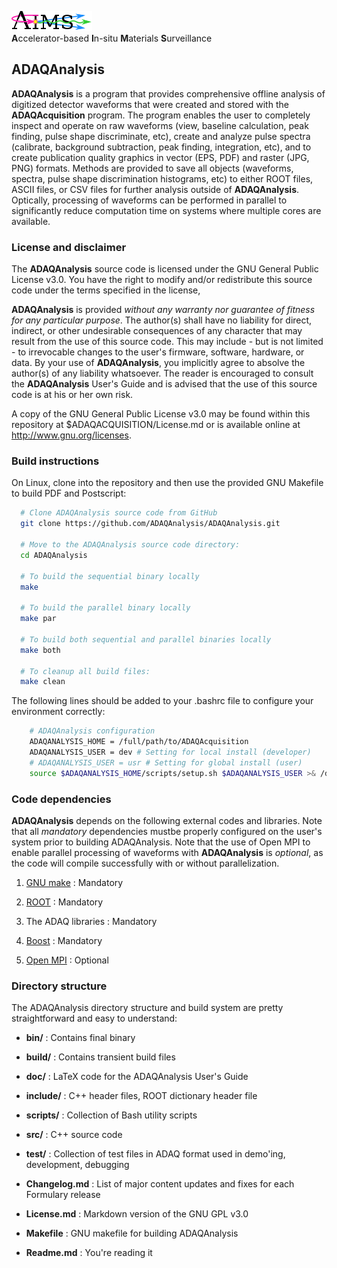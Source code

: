 ![AIMS Logo](doc/figures/AIMSLogo_BoldPastelColors.png "Accelerator-based In-situ Materials Surveillance")  
**A**ccelerator-based **I**n-situ **M**aterials **S**urveillance


## ADAQAnalysis ##

**ADAQAnalysis** is a program that provides comprehensive offline
analysis of digitized detector waveforms that were created and stored
with the **ADAQAcquisition** program. The program enables the user to
completely inspect and operate on raw waveforms (view, baseline
calculation, peak finding, pulse shape discriminate, etc), create and
analyze pulse spectra (calibrate, background subtraction, peak
finding, integration, etc), and to create publication quality graphics
in vector (EPS, PDF) and raster (JPG, PNG) formats. Methods are
provided to save all objects (waveforms, spectra, pulse shape
discrimination histograms, etc) to either ROOT files, ASCII files, or
CSV files for further analysis outside of **ADAQAnalysis**. Optically,
processing of waveforms can be performed in parallel to significantly
reduce computation time on systems where multiple cores are available.


### License and disclaimer ###

The **ADAQAnalysis** source code is licensed under the GNU General
Public License v3.0.  You have the right to modify and/or redistribute
this source code under the terms specified in the license,

**ADAQAnalysis** is provided *without any warranty nor guarantee of
fitness for any particular purpose*. The author(s) shall have no
liability for direct, indirect, or other undesirable consequences of
any character that may result from the use of this source code. This
may include - but is not limited - to irrevocable changes to the
user's firmware, software, hardware, or data. By your use of
**ADAQAnalysis**, you implicitly agree to absolve the author(s) of
any liability whatsoever. The reader is encouraged to consult the
**ADAQAnalysis** User's Guide and is advised that the use of this
source code is at his or her own risk.

A copy of the GNU General Public License v3.0 may be found within this
repository at $ADAQACQUISITION/License.md or is available online at
http://www.gnu.org/licenses.


### Build instructions  ###

On Linux, clone into the repository and then use the provided GNU
Makefile to build PDF and Postscript:

```bash
  # Clone ADAQAnalysis source code from GitHub
  git clone https://github.com/ADAQAnalysis/ADAQAnalysis.git

  # Move to the ADAQAnalysis source code directory:
  cd ADAQAnalysis
  
  # To build the sequential binary locally
  make  

  # To build the parallel binary locally
  make par

  # To build both sequential and parallel binaries locally
  make both

  # To cleanup all build files:  
  make clean  
```

The following lines should be added to your .bashrc file to configure
your environment correctly:

```bash 
    # ADAQAnalysis configuration
    ADAQANALYSIS_HOME = /full/path/to/ADAQAcquisition
    ADAQANALYSIS_USER = dev # Setting for local install (developer)
    # ADAQANALYSIS_USER = usr # Setting for global install (user)
    source $ADAQANALYSIS_HOME/scripts/setup.sh $ADAQANALYSIS_USER >& /dev/null
```

### Code dependencies ###

**ADAQAnalysis** depends on the following external codes and
libraries. Note that all *mandatory* dependencies mustbe properly
configured on the user's system prior to building ADAQAnalysis. Note
that the use of Open MPI to enable parallel processing of waveforms
with **ADAQAnalysis** is *optional*, as the code will compile
successfully with or without parallelization.

1. [GNU make](http://www.gnu.org/software/make/) : Mandatory

2. [ROOT](http://root.cern.ch/drupal/) : Mandatory

3. The ADAQ libraries : Mandatory

4. [Boost](http://www.boost.org/) : Mandatory

5. [Open MPI](http://www.open-mpi.org/) : Optional


### Directory structure ###

The ADAQAnalysis directory structure and build system are pretty
straightforward and easy to understand:

  - **bin/**       : Contains final binary

  - **build/**     : Contains transient build files

  - **doc/**       : LaTeX code for the ADAQAnalysis User's Guide

  - **include/**   : C++ header files, ROOT dictionary header file

  - **scripts/**   : Collection of Bash utility scripts

  - **src/**       : C++ source code 
  
  - **test/**      : Collection of test files in ADAQ format used in demo'ing, development, debugging

  - **Changelog.md** : List of major content updates and fixes for each Formulary release
  
  - **License.md**   : Markdown version of the GNU GPL v3.0 
  
  - **Makefile**     : GNU makefile for building ADAQAnalysis

  - **Readme.md**  : You're reading it



